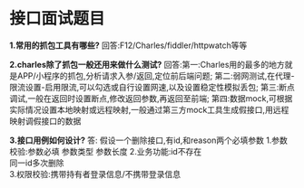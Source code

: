 # 接口面试题目
**1.常用的抓包工具有哪些?**
    回答:F12/Charles/fiddler/httpwatch等等
    
**2.charles除了抓包一般还用来做什么测试?**
    回答:第一:Charles用的最多的地方就是APP/小程序的抓包,分析请求入参/返回,定位前后端问题;
        第二:弱网测试,在代理-限流设置-启用限流,可以勾选或自行设置网速,以及设置稳定性模拟丢包;
        第三:断点调试,一般在返回时设置断点,修改返回参数,再返回至前端;
        第四:数据mock,可根据实际情况设置本地映射或远程映射,一般通过第三方mock工具生成假接口,用远程映射调假接口的数据  
        
**3.接口用例如何设计?**
  答: 假设一个删除接口,有id,和reason两个必填参数
       1.参数校验:参数必填
                参数类型
                参数长度
       2.业务功能:id不存在  
                同一id多次删除  
       3.权限校验:携带持有者登录信息/不携带登录信息
                
        